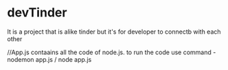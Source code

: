 # devTinder
It is a project that is alike tinder but it's for developer to connectb with each other

//App.js contaains all the code of node.js.
to run the code
use command - nodemon app.js / node app.js
